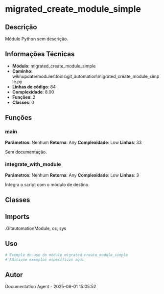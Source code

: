 # migrated_create_module_simple

## Descrição

Módulo Python sem descrição.

## Informações Técnicas

- **Módulo**: migrated_create_module_simple
- **Caminho**: wiki\update\modules\tools\git_automation\migrated_create_module_simple.py
- **Linhas de código**: 84
- **Complexidade**: 8.00
- **Funções**: 2
- **Classes**: 0

## Funções

### main

**Parâmetros**: Nenhum
**Retorna**: Any
**Complexidade**: Low
**Linhas**: 33

Sem documentação.

### integrate_with_module

**Parâmetros**: Nenhum
**Retorna**: Any
**Complexidade**: Low
**Linhas**: 3

Integra o script com o módulo de destino.

## Classes

## Imports

.GitautomationModule, os, sys

## Uso

```python
# Exemplo de uso do módulo migrated_create_module_simple
# Adicione exemplos específicos aqui
```

## Autor

Documentation Agent - 2025-08-01 15:05:52
